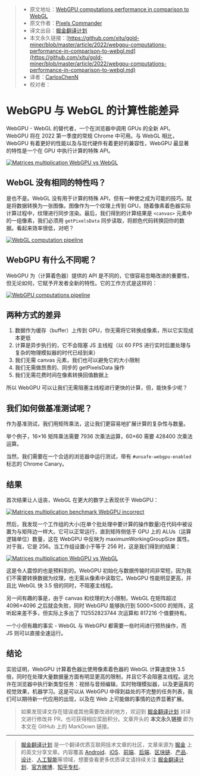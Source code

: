 > * 原文地址：[WebGPU computations performance in comparison to WebGL](https://pixelscommander.com/javascript/webgpu-computations-performance-in-comparison-to-webgl/)
> * 原文作者：[Pixels Commander](http://pixelscommander.com)
> * 译文出自：[掘金翻译计划](https://github.com/xitu/gold-miner)
> * 本文永久链接：[https://github.com/xitu/gold-miner/blob/master/article/2022/webgpu-computations-performance-in-comparison-to-webgl.md](https://github.com/xitu/gold-miner/blob/master/article/2022/webgpu-computations-performance-in-comparison-to-webgl.md)
> * 译者：[CarlosChenN](https://github.com/CarlosChenN)
> * 校对者：

# WebGPU 与 WebGL 的计算性能差异

WebGPU - WebGL 的替代者，一个在浏览器中调用 GPUs 的全新 API。WebGPU 将在 2022 第一季度的常规 Chrome 中可用。与 WebGL 相比，WebGPU 有着更好的性能以及与现代硬件有着更好的兼容性，WebGPU 最显著的特性是一个在 GPU 中执行计算的特殊 API。

[![Matrices multiplication WebGPU vs WebGL](http://pixelscommander.com/wp-content/uploads/2021/10/Matrices-multiplication-benchmark-1.png)](http://pixelscommander.com/wp-content/uploads/2021/10/Matrices-multiplication-benchmark-1.png)

## WebGL 没有相同的特性吗？

是也不是。WebGL 没有用于计算的特殊 API，但有一种使之成为可能的技巧。就是将数据转换为一张图像。图像作为一个纹理上传到 GPU，随着像素着色器实际计算过程中，纹理进行同步渲染。最后，我们得到的计算结果是 `<canvas>` 元素中的一组像素，我们必须用 `getPixelsData` 同步读取，将颜色代码转换回你的数据。看起来效率很低，对吧？

[![WebGL computation pipeline](http://pixelscommander.com/wp-content/uploads/2021/11/computation_schemas-3.png)](http://pixelscommander.com/wp-content/uploads/2021/11/computation_schemas-3.png)

## WebGPU 有什么不同呢？

WebGPU 为（计算着色器）提供的 API 是不同的，它很容易忽略改进的重要性，但无论如何，它赋予开发者全新的特性。它的工作方式是这样的：

[![WebGPU computations pipeline](http://pixelscommander.com/wp-content/uploads/2021/11/computation_schemas-4.png)](http://pixelscommander.com/wp-content/uploads/2021/11/computation_schemas-4.png)

## 两种方式的差异

1. 数据作为缓存（buffer）上传到 GPU，你无需将它转换成像素，所以它实现成本更低
2. 计算是异步执行的，它不会阻塞 JS 主线程（以 60 FPS 进行实时后置处理与复杂的物理模拟器的时代已经到来）
3. 我们无需 canvas 元素，我们也可以避免它的大小限制
4. 我们无需做昂贵的、同步的 getPixelsData 操作
5. 我们无需花费时间在像素转换回值数据上

所以 WebGPU 可以让我们无需阻塞主线程进行更快的计算，但，能快多少呢？

## 我们如何做基准测试呢？

作为基准测试，我们用矩阵乘法，这让我们更容易地扩展计算的复杂性与数量。

举个例子，16×16 矩阵乘法需要 7936 次乘法运算，60×60 需要 428400 次乘法运算。

当然，我们需要在一个合适的浏览器中运行测试，带有 `#unsafe-webgpu-enabled` 标志的 Chrome Canary。

## 结果

首次结果让人诅丧，WebGL 在更大的数字上表现优于 WebGPU：

[![Matrices multiplication benchmark WebGPU incorrect](http://pixelscommander.com/wp-content/uploads/2021/10/Matrices-multiplication-benchmark-2.png)](http://pixelscommander.com/wp-content/uploads/2021/10/Matrices-multiplication-benchmark-2.png)

然后，我发现一个工作组的大小(在单个批处理中要计算的操作数量)在代码中被设置为与矩阵边一样大。它可以正常运行，直到矩阵侧低于 GPU 上的 ALUs（运算逻辑单位）数量，这在 WebGPU 中反映为 maximumWorkingGroupSize 属性。对于我，它是 256。当工作组设置小于等于 256 时，这是我们得到的结果：

[![Matrices multiplication WebGPU vs WebGL](http://pixelscommander.com/wp-content/uploads/2021/10/Matrices-multiplication-benchmark-1.png)](http://pixelscommander.com/wp-content/uploads/2021/10/Matrices-multiplication-benchmark-1.png)

这是令人震惊的也是预料到的。WebGPU 初始化与数据传输时间非常短，因为我们不需要转换数据为纹理，也无需从像素中读取它。WebGPU 性能明显更高，并且比 WebGL 快 3.5 倍的同时，不阻塞主线程。

另一间有趣的事是，由于 canvas 和纹理的大小限制，WebGL 在矩阵超过 4096×4096 之后就会失败，同时 WebGPU 能够执行到 5000×5000 的矩阵，这听起来差不多，但实际上多出了 112552823744 次运算和 817216 个值要持有。

一个小但有趣的事实 - WebGL 与 WebGPU 都需要一些时间进行预热操作，而 JS 则可以直接全速运行。

## 结论

实验证明，WebGPU 计算着色器比使用像素着色器的 WebGL 计算速度快 3.5 倍，同时在处理大量数据量方面有明显更高的限制，并且它不会阻塞主线程。这允许在浏览器中执行新类型任务：视频与音频编辑，实时物理模拟器，以及更逼真的视觉效果，机器学习。这是可以从 WebGPU 中得到益处的不完整的任务列表，我们可以期待新一代应用的出现，以及在 Web 上可能做的事情的边界显著扩展。

> 如果发现译文存在错误或其他需要改进的地方，欢迎到 [掘金翻译计划](https://github.com/xitu/gold-miner) 对译文进行修改并 PR，也可获得相应奖励积分。文章开头的 **本文永久链接** 即为本文在 GitHub 上的 MarkDown 链接。

---

> [掘金翻译计划](https://github.com/xitu/gold-miner) 是一个翻译优质互联网技术文章的社区，文章来源为 [掘金](https://juejin.im) 上的英文分享文章。内容覆盖 [Android](https://github.com/xitu/gold-miner#android)、[iOS](https://github.com/xitu/gold-miner#ios)、[前端](https://github.com/xitu/gold-miner#前端)、[后端](https://github.com/xitu/gold-miner#后端)、[区块链](https://github.com/xitu/gold-miner#区块链)、[产品](https://github.com/xitu/gold-miner#产品)、[设计](https://github.com/xitu/gold-miner#设计)、[人工智能](https://github.com/xitu/gold-miner#人工智能)等领域，想要查看更多优质译文请持续关注 [掘金翻译计划](https://github.com/xitu/gold-miner)、[官方微博](http://weibo.com/juejinfanyi)、[知乎专栏](https://zhuanlan.zhihu.com/juejinfanyi)。
